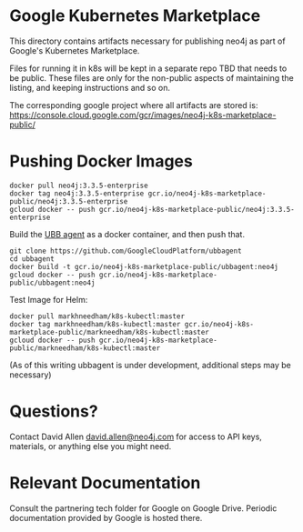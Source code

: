 # Google Kubernetes Marketplace

This directory contains artifacts necessary for publishing neo4j as part of Google's Kubernetes Marketplace.

Files for running it in k8s will be kept in a separate repo TBD that needs to be public. These files are only 
for the non-public aspects of maintaining the listing, and keeping instructions and so on.

The corresponding google project where all artifacts are stored is:
https://console.cloud.google.com/gcr/images/neo4j-k8s-marketplace-public/

# Pushing Docker Images

```
docker pull neo4j:3.3.5-enterprise
docker tag neo4j:3.3.5-enterprise gcr.io/neo4j-k8s-marketplace-public/neo4j:3.3.5-enterprise
gcloud docker -- push gcr.io/neo4j-k8s-marketplace-public/neo4j:3.3.5-enterprise
```

Build the [UBB agent](https://github.com/GoogleCloudPlatform/ubbagent) as a
docker container, and then push that.

```
git clone https://github.com/GoogleCloudPlatform/ubbagent
cd ubbagent
docker build -t gcr.io/neo4j-k8s-marketplace-public/ubbagent:neo4j
gcloud docker -- push gcr.io/neo4j-k8s-marketplace-public/ubbagent:neo4j
```

Test Image for Helm:

```
docker pull markhneedham/k8s-kubectl:master
docker tag markhneedham/k8s-kubectl:master gcr.io/neo4j-k8s-marketplace-public/markneedham/k8s-kubectl:master
gcloud docker -- push gcr.io/neo4j-k8s-marketplace-public/markneedham/k8s-kubectl:master
```

(As of this writing ubbagent is under development, additional steps may be
necessary) 

# Questions?

Contact David Allen <david.allen@neo4j.com> for access to API keys, materials, or anything else you might need.

# Relevant Documentation

Consult the partnering tech folder for Google on Google Drive.  Periodic documentation provided by Google is hosted there.
